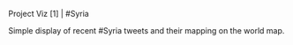 Project Viz [1] | #Syria

Simple display of recent #Syria tweets and their mapping on the world map.